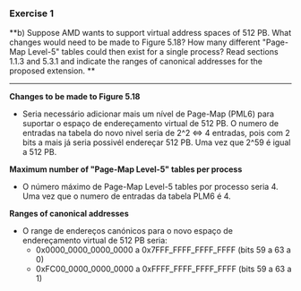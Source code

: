 ### Exercise 1

**b) Suppose AMD wants to support virtual address spaces of 512 PB. What changes would need to be made to Figure 5.18? How many different "Page-Map Level-5" tables could then exist for a single process? Read sections 1.1.3 and 5.3.1 and indicate the ranges of canonical addresses for the proposed extension.
**

----

**Changes to be made to Figure 5.18**

<!-- Write your answer here, along with the reasoning behind it. -->
- Seria necessário adicionar mais um nível de Page-Map (PML6) para suportar o espaço de endereçamento virtual de 512 PB. O numero de entradas na tabela do novo nivel seria de 2^2 <=> 4 entradas, pois com 2 bits a mais já seria possivél endereçar 512 PB. Uma vez que 2^59 é igual a 512 PB.

**Maximum number of "Page-Map Level-5" tables per process**

<!-- Write your answer here, along with the reasoning behind it. -->
- O número máximo de Page-Map Level-5 tables por processo seria 4. Uma vez que o numero de entradas da tabela PLM6 é 4.

**Ranges of canonical addresses**

<!-- Write your answer here, along with the reasoning behind it. -->
- O range de endereços canónicos para o novo espaço de endereçamento virtual de 512 PB seria:
    - 0x0000_0000_0000_0000 a 0x7FFF_FFFF_FFFF_FFFF (bits 59 a 63 a 0)
    - 0xFC00_0000_0000_0000 a 0xFFFF_FFFF_FFFF_FFFF (bits 59 a 63 a 1)
